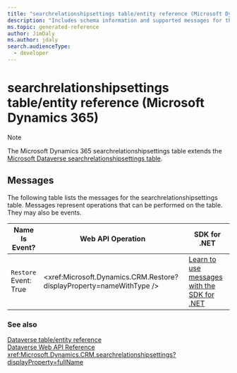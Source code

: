 ```yaml
---
title: "searchrelationshipsettings table/entity reference (Microsoft Dynamics 365)"
description: "Includes schema information and supported messages for the searchrelationshipsettings table/entity with Microsoft Dynamics 365."
ms.topic: generated-reference
author: JimDaly
ms.author: jdaly
search.audienceType: 
  - developer
---
```


# searchrelationshipsettings table/entity reference (Microsoft Dynamics 365)



> [!NOTE]
> The Microsoft Dynamics 365 searchrelationshipsettings table extends the [Microsoft Dataverse searchrelationshipsettings table](/power-apps/developer/data-platform/reference/entities/searchrelationshipsettings).


## Messages

The following table lists the messages for the searchrelationshipsettings table.
Messages represent operations that can be performed on the table. They may also be events.

| Name <br />Is Event? |Web API Operation |SDK for .NET |
| ---- | ----- |----- |
| `Restore`<br />Event: True |<xref:Microsoft.Dynamics.CRM.Restore?displayProperty=nameWithType /> |[Learn to use messages with the SDK for .NET](/power-apps/developer/data-platform/org-service/use-messages)|





### See also

[Dataverse table/entity reference](/power-apps/developer/data-platform/reference/about-entity-reference)  
[Dataverse Web API Reference](/power-apps/developer/data-platform/webapi/reference/about)   
<xref:Microsoft.Dynamics.CRM.searchrelationshipsettings?displayProperty=fullName>
